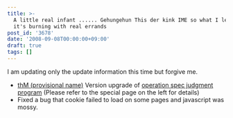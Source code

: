 ```yaml
---
title: >-
  A little real infant ...... Gehungehun This der kink IME so what I learned and
  it's burning with real errands
post_id: '3678'
date: '2008-09-08T00:00:00+09:00'
draft: true
tags: []
---
```


I am updating only the update information this time but forgive me.

*   [thM (provisional name)](https://danmaq.com/3676) Version upgrade of [operation spec judgment program](https://danmaq.com/3676) (Please refer to the special page on the left for details)
*   Fixed a bug that cookie failed to load on some pages and javascript was mossy.
